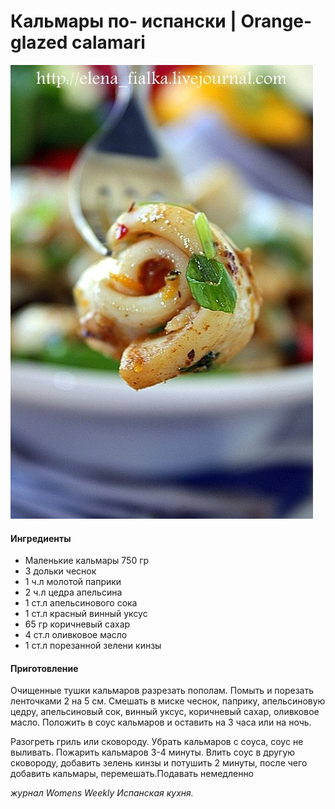 ﻿---
image: ../pics/6342dac92a8847f0542f15f8454ad151-1.jpg
---
# Кальмары по- испански \| Orange-glazed calamari

![Orange-glazed calamari](../pics/6342dac92a8847f0542f15f8454ad151-1.jpg)

#### Ингредиенты

* Маленькие кальмары 750 гр
* 3 дольки чеснок
* 1 ч.л молотой паприки
* 2 ч.л цедра апельсина
* 1 ст.л апельсинового сока
* 1 ст.л красный винный уксус
* 65 гр коричневый сахар
* 4 ст.л оливковое масло
* 1 ст.л порезанной зелени кинзы

#### Приготовление

Очищенные тушки кальмаров разрезать пополам. Помыть и порезать ленточками 2 на 5 см. Смешать в миске чеснок, паприку, апельсиновую цедру, апельсиновый сок, винный уксус, коричневый сахар, оливковое масло. Положить в соус кальмаров и оставить на 3 часа или на ночь.

Разогреть гриль или сковороду. Убрать кальмаров с соуса, соус не выливать. Пожарить кальмаров 3-4 минуты. Влить соус в другую сковороду, добавить зелень кинзы и потушить 2 минуты, после чего добавить кальмары, перемешать.Подавать немедленно

_журнал Womens Weekly Испанская кухня._

